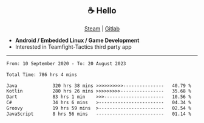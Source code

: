 <h2 align="center"> ☕ Hello </h2>

<p align="center">
  <a href="https://steamcommunity.com/id/Niforances/">Steam</a> |
  <a href="https://gitlab.com/niforances">Gitlab</a>
</p>

 - **Android / Embedded Linux / Game Development**
 - Interested in Teamfight-Tactics third party app

------

<!--START_SECTION:waka-->

```txt
From: 10 September 2020 - To: 20 August 2023

Total Time: 786 hrs 4 mins

Java             320 hrs 38 mins >>>>>>>>>>---------------   40.79 %
Kotlin           280 hrs 26 mins >>>>>>>>>----------------   35.68 %
Dart             83 hrs 1 min    >>>----------------------   10.56 %
C#               34 hrs 6 mins   >------------------------   04.34 %
Groovy           19 hrs 59 mins  >------------------------   02.54 %
JavaScript       8 hrs 56 mins   -------------------------   01.14 %
```

<!--END_SECTION:waka-->
